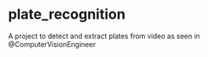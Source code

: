 # plate_recognition
A project to detect and extract plates from video as seen in @ComputerVisionEngineer
